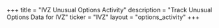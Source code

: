 +++
title = "IVZ Unusual Options Activity"
description = "Track Unusual Options Data for IVZ"
ticker = "IVZ"
layout = "options_activity"
+++

